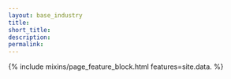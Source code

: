```yaml
---
layout: base_industry
title: 
short_title: 
description: 
permalink: 
---
```

<div class="row">
  {% include mixins/page_feature_block.html features=site.data. %}
<div>
